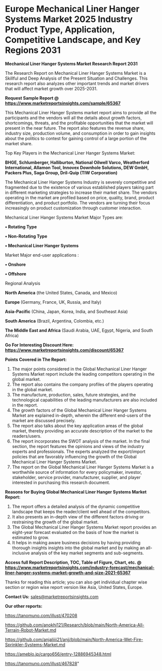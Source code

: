 # Europe Mechanical Liner Hanger Systems Market 2025 Industry Product Type, Application, Competitive Landscape, and Key Regions 2031

<strong>Mechanical Liner Hanger Systems Market Research Report 2031</strong>

The Research Report on Mechanical Liner Hanger Systems Market is a Skillful and Deep Analysis of the Present Situation and Challenges. This research report also analyzes other important trends and market drivers that will affect market growth over 2025-2031.

<strong>Request Sample Report @ <a href=https://www.marketreportsinsights.com/sample/65367>https://www.marketreportsinsights.com/sample/65367</a></strong>

This Mechanical Liner Hanger Systems market report aims to provide all the participants and the vendors will all the details about growth factors, shortcomings, threats, and the profitable opportunities that the market will present in the near future. The report also features the revenue share, industry size, production volume, and consumption in order to gain insights about the politics to contest for gaining control of a large portion of the market share.

Top Key Players in the Mechanical Liner Hanger Systems Market:

<strong>BHGE, Schlumberger, Halliburton, National Oilwell Varco, Weatherford International, Allamon Tool, Innovex Downhole Solutions, DEW GmbH, Packers Plus, Saga Group, Dril-Quip (TIW Corporation)</strong>

The Mechanical Liner Hanger Systems Industry is severely competitive and fragmented due to the existence of various established players taking part in different marketing strategies to increase their market share. The vendors operating in the market are profiled based on price, quality, brand, product differentiation, and product portfolio. The vendors are turning their focus increasingly on product customization through customer interaction.

Mechanical Liner Hanger Systems Market Major Types are:

<strong>• Rotating Type

• Non-Rotating Type

• Mechanical Liner Hanger Systems</strong>

Market Major end-user applications :

<strong>• Onshore

• Offshore</strong>

Regional Analysis

</u><strong><b>North America</b></strong> (the United States, Canada, and Mexico)

<strong><b>Europe </b></strong>(Germany, France, UK, Russia, and Italy)

<strong><b>Asia-Pacific</b></strong> (China, Japan, Korea, India, and Southeast Asia)

<strong><b>South America</b></strong> (Brazil, Argentina, Colombia, etc.)

<strong><b>The Middle East and Africa</b></strong> (Saudi Arabia, UAE, Egypt, Nigeria, and South Africa)

<strong>Go For Interesting Discount Here: <a href=https://www.marketreportsinsights.com/discount/65367>https://www.marketreportsinsights.com/discount/65367</a></strong>

<strong>Points Covered in The Report:</strong>
<ol>
  <li>The major points considered in the Global Mechanical Liner Hanger Systems Market report include the leading competitors operating in the global market.</li>
  <li>The report also contains the company profiles of the players operating in the global market.</li>
  <li>The manufacture, production, sales, future strategies, and the technological capabilities of the leading manufacturers are also included in the report.</li>
  <li>The growth factors of the Global Mechanical Liner Hanger Systems Market are explained in-depth, wherein the different end-users of the market are discussed precisely.</li>
  <li>The report also talks about the key application areas of the global market, thereby providing an accurate description of the market to the readers/users.</li>
  <li>The report incorporates the SWOT analysis of the market. In the final section, the report features the opinions and views of the industry experts and professionals. The experts analyzed the export/import policies that are favorably influencing the growth of the Global Mechanical Liner Hanger Systems Market.</li>
  <li>The report on the Global Mechanical Liner Hanger Systems Market is a worthwhile source of information for every policymaker, investor, stakeholder, service provider, manufacturer, supplier, and player interested in purchasing this research document.</li>
</ol>
<strong>Reasons for Buying Global Mechanical Liner Hanger Systems Market Report:</strong>

<ol>
  <li>The report offers a detailed analysis of the dynamic competitive landscape that keeps the reader/client well ahead of the competitors.</li>
  <li>It also presents an in-depth view of the different factors driving or restraining the growth of the global market.</li>
  <li>The Global Mechanical Liner Hanger Systems Market report provides an eight-year forecast evaluated on the basis of how the market is estimated to grow.</li>
  <li>It helps in making aware business decisions by having providing thorough insights insights into the global market and by making an all-inclusive analysis of the key market segments and sub-segments.</li>
</ol>
<strong>Access full Report Description, TOC, Table of Figure, Chart, etc. @ <a href=https://www.marketreportsinsights.com/industry-forecast/mechanical-liner-hanger-systems-market-growth-and-size-2021-65367>https://www.marketreportsinsights.com/industry-forecast/mechanical-liner-hanger-systems-market-growth-and-size-2021-65367</a></strong>


Thanks for reading this article; you can also get individual chapter wise section or region wise report version like Asia, United States, Europe.

<strong>Contact Us:</strong>
sales@marketreportsinsights.com

<strong>Our other reports:</strong>

<a href=https://tanomuno.com/illust/470208>https://tanomuno.com/illust/470208</a>

<a href=https://github.com/anokhi121/Research/blob/main/North-America-All-Terrain-Robot-Market.md>https://github.com/anokhi121/Research/blob/main/North-America-All-Terrain-Robot-Market.md</a>

<a href=https://github.com/anjaliiii21/anjj/blob/main/North-America-Wet-Fire-Sprinkler-Systems-Market.md>https://github.com/anjaliiii21/anjj/blob/main/North-America-Wet-Fire-Sprinkler-Systems-Market.md</a>

<a href=https://ameblo.jp/cargo656/entry-12886945348.html>https://ameblo.jp/cargo656/entry-12886945348.html</a>

<a href=https://tanomuno.com/illust/467828>https://tanomuno.com/illust/467828</a>"
